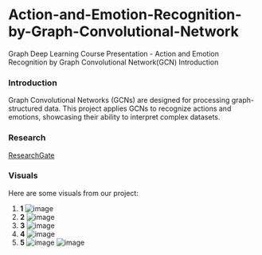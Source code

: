 # Action-and-Emotion-Recognition-by-Graph-Convolutional-Network
Graph Deep Learning Course Presentation - Action and Emotion Recognition by Graph Convolutional Network(GCN)
Introduction
### Introduction
Graph Convolutional Networks (GCNs) are designed for processing graph-structured data. This project applies GCNs to recognize actions and emotions, showcasing their ability to interpret complex datasets.

### Research
[ResearchGate](10.13140/RG.2.2.26563.62240)

### Visuals
Here are some visuals from our project:

1. **1**
![image](https://github.com/user-attachments/assets/8f90a861-221b-44c2-9776-561a7fd2b19d)
2. **2**
![image](https://github.com/user-attachments/assets/114420e4-591a-4b2e-9d6d-6db3ff22cabb)
3. **3**
![image](https://github.com/user-attachments/assets/9647db3c-3e62-45d3-83b1-b822ad060bd9)
4. **4**
![image](https://github.com/user-attachments/assets/85dce64f-8071-4873-a2a5-c801ef392a92)
5. **5**
![image](https://github.com/user-attachments/assets/cb6c8324-8940-4b74-bad2-02e7fc2ceddc)
![image](https://github.com/user-attachments/assets/48b83354-6ed6-49d8-8037-0772d81f691b)


